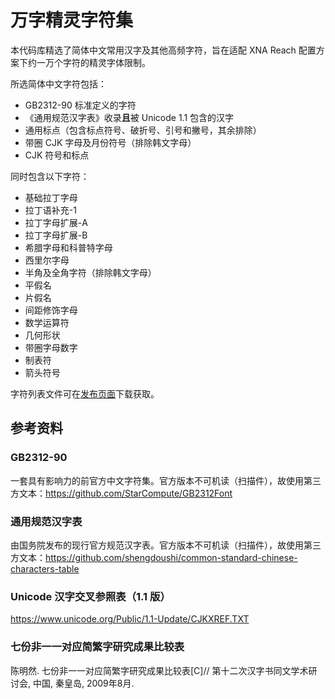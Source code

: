 # 万字精灵字符集

本代码库精选了简体中文常用汉字及其他高频字符，旨在适配 XNA Reach 配置方案下约一万个字符的精灵字体限制。

所选简体中文字符包括：
- GB2312-90 标准定义的字符
- 《通用规范汉字表》收录**且**被 Unicode 1.1 包含的汉字
- 通用标点（包含标点符号、破折号、引号和撇号，其余排除）
- 带圈 CJK 字母及月份符号（排除韩文字母）
- CJK 符号和标点

同时包含以下字符：
- 基础拉丁字母
- 拉丁语补充-1
- 拉丁字母扩展-A
- 拉丁字母扩展-B
- 希腊字母和科普特字母
- 西里尔字母
- 半角及全角字符（排除韩文字母）
- 平假名
- 片假名
- 间距修饰字母
- 数学运算符
- 几何形状
- 带圈字母数字
- 制表符
- 箭头符号

字符列表文件可在[发布页面](https://github.com/SadPencil/10ThousandsCharsForSpriteFont/releases)下载获取。

## 参考资料

### GB2312-90

一套具有影响力的前官方中文字符集。官方版本不可机读（扫描件），故使用第三方文本：https://github.com/StarCompute/GB2312Font

### 通用规范汉字表

由国务院发布的现行官方规范汉字表。官方版本不可机读（扫描件），故使用第三方文本：https://github.com/shengdoushi/common-standard-chinese-characters-table

### Unicode 汉字交叉参照表（1.1 版）

https://www.unicode.org/Public/1.1-Update/CJKXREF.TXT

### 七份非一一对应简繁字研究成果比较表
陈明然. 七份非一一对应简繁字研究成果比较表[C]// 第十二次汉字书同文学术研讨会, 中国, 秦皇岛, 2009年8月.
